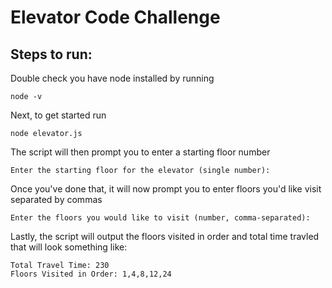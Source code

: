 <h1>Elevator Code Challenge</h1>

<h2>Steps to run:</h2>
Double check you have node installed by running

```
node -v
```

Next, to get started run

```
node elevator.js
```

The script will then prompt you to enter a starting floor number

```
Enter the starting floor for the elevator (single number):
```

Once you've done that, it will now prompt you to enter floors you'd like visit separated by commas

```
Enter the floors you would like to visit (number, comma-separated):
```

Lastly, the script will output the floors visited in order and total time travled that will look something like:

```
Total Travel Time: 230
Floors Visited in Order: 1,4,8,12,24
```
